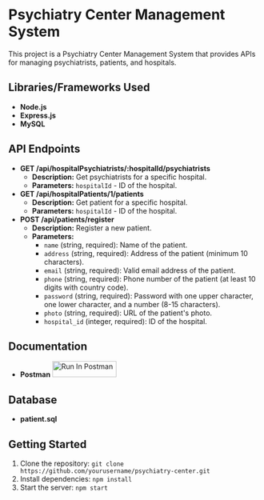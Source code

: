 # Psychiatry Center Management System

This project is a Psychiatry Center Management System that provides APIs for managing psychiatrists, patients, and hospitals.

## Libraries/Frameworks Used
- **Node.js**
- **Express.js** 
- **MySQL**
  
## API Endpoints

- **GET /api/hospitalPsychiatrists/:hospitalId/psychiatrists**
  - **Description:** Get psychiatrists for a specific hospital.
  - **Parameters:** `hospitalId` - ID of the hospital.
- **GET /api/hospitalPatients/1/patients**
  - **Description:** Get patient for a specific hospital.
  - **Parameters:** `hospitalId` - ID of the hospital.
- **POST /api/patients/register**
  - **Description:** Register a new patient.
  - **Parameters:**
    - `name` (string, required): Name of the patient.
    - `address` (string, required): Address of the patient (minimum 10 characters).
    - `email` (string, required): Valid email address of the patient.
    - `phone` (string, required): Phone number of the patient (at least 10 digits with country code).
    - `password` (string, required): Password with one upper character, one lower character, and a number (8-15 characters).
    - `photo` (string, required): URL of the patient's photo.
    - `hospital_id` (integer, required): ID of the hospital.

## Documentation

- **Postman**  [<img src="https://run.pstmn.io/button.svg" alt="Run In Postman" style="width: 128px; height: 32px;">](https://god.gw.postman.com/run-collection/31109743-e9584fad-1cde-491e-88be-a1d863601141?action=collection%2Ffork&source=rip_markdown&collection-url=entityId%3D31109743-e9584fad-1cde-491e-88be-a1d863601141%26entityType%3Dcollection%26workspaceId%3D04382932-cd15-42d3-b857-f211989e462f)

## Database

- **patient.sql**  

## Getting Started

1. Clone the repository: `git clone https://github.com/yourusername/psychiatry-center.git`
2. Install dependencies: `npm install`
3. Start the server: `npm start`


